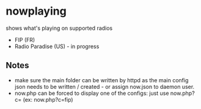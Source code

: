 # nowplaying

shows what's playing on supported radios

- FIP (FR)
- Radio Paradise (US) - in progress

## Notes

- make sure the main folder can be written by httpd as the main config json needs to be written / created - or assign now.json to daemon user.
- now.php can be forced to display one of the configs: just use now.php?c=<config name> (ex: now.php?c=fip)
